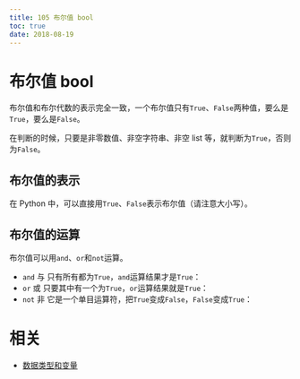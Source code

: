 ```yaml
---
title: 105 布尔值 bool
toc: true
date: 2018-08-19
---
```


# 布尔值 bool



布尔值和布尔代数的表示完全一致，一个布尔值只有`True`、`False`两种值，要么是`True`，要么是`False`。

在判断的时候，只要是非零数值、非空字符串、非空 list 等，就判断为`True`，否则为`False`。


## 布尔值的表示

在 Python 中，可以直接用`True`、`False`表示布尔值（请注意大小写）。

## 布尔值的运算


布尔值可以用`and`、`or`和`not`运算。

- `and` 与 只有所有都为`True`，`and`运算结果才是`True`：
- `or` 或 只要其中有一个为`True`，`or`运算结果就是`True`：
- `not` 非 它是一个单目运算符，把`True`变成`False`，`False`变成`True`：




# 相关

- [数据类型和变量](https://www.liaoxuefeng.com/wiki/0014316089557264a6b348958f449949df42a6d3a2e542c000/001431658624177ea4f8fcb06bc4d0e8aab2fd7aa65dd95000)
